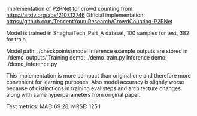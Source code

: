 Implementation of P2PNet for crowd counting from https://arxiv.org/abs/2107.12746
Official implementation: https://github.com/TencentYoutuResearch/CrowdCounting-P2PNet

Model is trained in ShaghaiTech_Part_A dataset, 100 samples for test, 382 for train

Model path: ./checkpoints/model
Inference example outputs are stored in ./demo_outputs/
Training demo: ./demo_train.py
Inference demo: ./demo_inference.py

This implementation is more compact than original one and therefore more convenient for learning purposes.
Also model accuracy is slightly worse because of distinctions in training eval steps and architecture changes along with same hyperparameters from original paper.

Test metrics: MAE: 69.28, MRSE: 125.1

